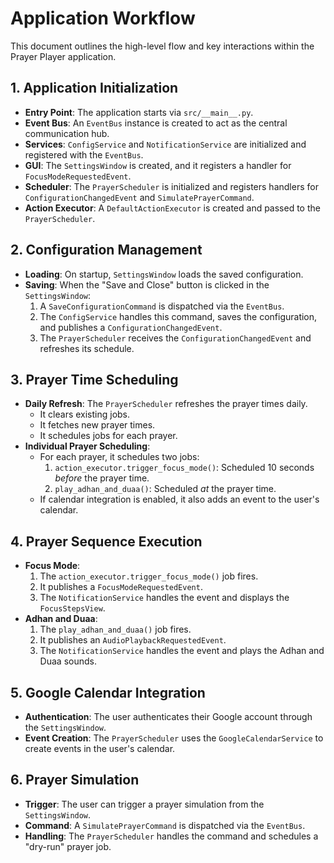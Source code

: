 # Application Workflow

This document outlines the high-level flow and key interactions within the Prayer Player application.

## 1. Application Initialization

-   **Entry Point**: The application starts via `src/__main__.py`.
-   **Event Bus**: An `EventBus` instance is created to act as the central communication hub.
-   **Services**: `ConfigService` and `NotificationService` are initialized and registered with the `EventBus`.
-   **GUI**: The `SettingsWindow` is created, and it registers a handler for `FocusModeRequestedEvent`.
-   **Scheduler**: The `PrayerScheduler` is initialized and registers handlers for `ConfigurationChangedEvent` and `SimulatePrayerCommand`.
-   **Action Executor**: A `DefaultActionExecutor` is created and passed to the `PrayerScheduler`.

## 2. Configuration Management

-   **Loading**: On startup, `SettingsWindow` loads the saved configuration.
-   **Saving**: When the "Save and Close" button is clicked in the `SettingsWindow`:
    1.  A `SaveConfigurationCommand` is dispatched via the `EventBus`.
    2.  The `ConfigService` handles this command, saves the configuration, and publishes a `ConfigurationChangedEvent`.
    3.  The `PrayerScheduler` receives the `ConfigurationChangedEvent` and refreshes its schedule.

## 3. Prayer Time Scheduling

-   **Daily Refresh**: The `PrayerScheduler` refreshes the prayer times daily.
    -   It clears existing jobs.
    -   It fetches new prayer times.
    -   It schedules jobs for each prayer.
-   **Individual Prayer Scheduling**:
    -   For each prayer, it schedules two jobs:
        1.  `action_executor.trigger_focus_mode()`: Scheduled 10 seconds *before* the prayer time.
        2.  `play_adhan_and_duaa()`: Scheduled *at* the prayer time.
    -   If calendar integration is enabled, it also adds an event to the user's calendar.

## 4. Prayer Sequence Execution

-   **Focus Mode**:
    1.  The `action_executor.trigger_focus_mode()` job fires.
    2.  It publishes a `FocusModeRequestedEvent`.
    3.  The `NotificationService` handles the event and displays the `FocusStepsView`.
-   **Adhan and Duaa**:
    1.  The `play_adhan_and_duaa()` job fires.
    2.  It publishes an `AudioPlaybackRequestedEvent`.
    3.  The `NotificationService` handles the event and plays the Adhan and Duaa sounds.

## 5. Google Calendar Integration

-   **Authentication**: The user authenticates their Google account through the `SettingsWindow`.
-   **Event Creation**: The `PrayerScheduler` uses the `GoogleCalendarService` to create events in the user's calendar.

## 6. Prayer Simulation

-   **Trigger**: The user can trigger a prayer simulation from the `SettingsWindow`.
-   **Command**: A `SimulatePrayerCommand` is dispatched via the `EventBus`.
-   **Handling**: The `PrayerScheduler` handles the command and schedules a "dry-run" prayer job.
